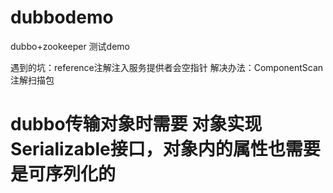# dubbodemo
dubbo+zookeeper 测试demo

遇到的坑：reference注解注入服务提供者会空指针
解决办法：ComponentScan 注解扫描包

# dubbo传输对象时需要 对象实现Serializable接口，对象内的属性也需要是可序列化的
